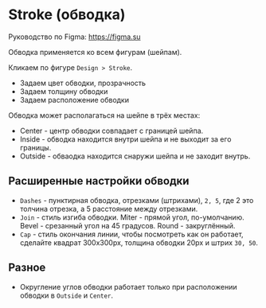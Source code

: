 # Stroke (обводка)
Руководство по Figma: https://figma.su

Обводка применяется ко всем фигурам (шейпам).

Кликаем по фигуре `Design > Stroke`.
- Задаем цвет обводки, прозрачность
- Задаем толщину обводки
- Задаем расположение обводки

Обводка может располагаться на шейпе в трёх местах:
- Center - центр обводки совпадает с границей шейпа.
- Inside - обводка находится внутри шейпа и не выходит за его границы.
- Outside - обваодка находится снаружи шейпа и не заходит внутрь.

## Расширенные настройки обводки
* `Dashes` - пунктирная обводка, отрезками (штрихами), `2, 5`, где 2 это толчина отрезка, а 5 расстояние между отрезками.
* `Join` - стиль изгиба обводки. Miter - прямой угол, по-умолчанию. Bevel - срезанный угол на 45 градусов. Round - закруглённый.
* `Cap` - стиль окончания линии, чтобы посмотреть как он работает, сделайте квадрат 300x300px, толщина обводки 20px и штрих `30, 50`.

## Разное
* Округление углов обводки работает только при расположении обводки в `Outside` и `Center`.
